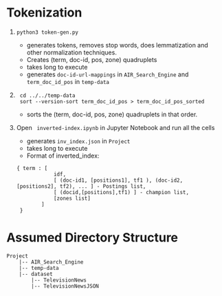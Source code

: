 # Tokenization
1. ```python3 token-gen.py``` 
	- generates tokens, removes stop words, does lemmatization and other normalization techniques. 
	- Creates (term, doc-id, pos, zone) quadruplets
	- takes long to execute
	- generates ```doc-id-url-mappings``` in ```AIR_Search_Engine``` and ```term_doc_id_pos``` in ```temp-data```
	
2. ```
	cd ../../temp-data
	sort --version-sort term_doc_id_pos > term_doc_id_pos_sorted
	``` 
	- sorts the (term, doc-id, pos, zone) quadruplets in that order.
3. Open ``` inverted-index.ipynb``` in Jupyter Notebook and run all the cells
	- generates ``` inv_index.json ``` in ```Project```
	- takes long to execute
	- Format of inverted_index:
	```
	{ term : [
	 			idf, 
	 	 		[ (doc-id1, [positions1], tf1 ), (doc-id2, [positions2], tf2), ... ] - Postings list,  
	 	 		[ (docid,[positions],tf1) ] - champion list,
	 	 	 	[zones list]
	 	 	]
	 }
	```

# Assumed Directory Structure
```
Project
	|-- AIR_Search_Engine
	|-- temp-data
	|-- dataset
	    |-- TelevisionNews
	    |-- TelevisionNewsJSON
```